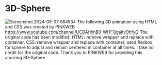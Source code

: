 # 3D-Sphere
![Screenshot 2024-08-07 084534](https://github.com/user-attachments/assets/e0ffc4fc-36ee-46e7-b1f7-de0310f9f289)
The following 3D animation using HTML and CSS was created by PINKWEB https://www.youtube.com/channel/UCDAfjhhB0-WHFQgakvOhfyQ
The original code has been modified: HTML: remove wrapper and replace with container, CSS: remove wrapper and replace with container, used flexbox for 
sphere to adjust and remain centered in container at all times.
I take no credit for the original code. 
Thank you to PINKWEB for providing this amazing 3D-Sphere
